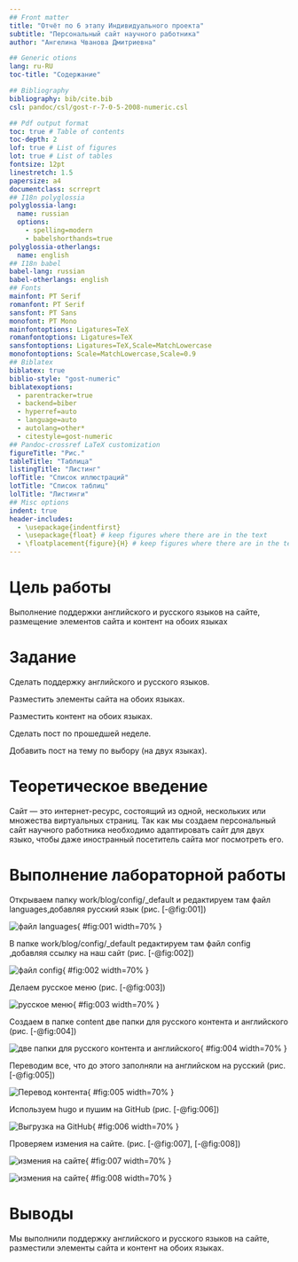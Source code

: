 ```yaml
---
## Front matter
title: "Отчёт по 6 этапу Индивидуального проекта"
subtitle: "Персональный сайт научного работника"
author: "Ангелина Чванова Дмитриевна"

## Generic otions
lang: ru-RU
toc-title: "Содержание"

## Bibliography
bibliography: bib/cite.bib
csl: pandoc/csl/gost-r-7-0-5-2008-numeric.csl

## Pdf output format
toc: true # Table of contents
toc-depth: 2
lof: true # List of figures
lot: true # List of tables
fontsize: 12pt
linestretch: 1.5
papersize: a4
documentclass: scrreprt
## I18n polyglossia
polyglossia-lang:
  name: russian
  options:
	- spelling=modern
	- babelshorthands=true
polyglossia-otherlangs:
  name: english
## I18n babel
babel-lang: russian
babel-otherlangs: english
## Fonts
mainfont: PT Serif
romanfont: PT Serif
sansfont: PT Sans
monofont: PT Mono
mainfontoptions: Ligatures=TeX
romanfontoptions: Ligatures=TeX
sansfontoptions: Ligatures=TeX,Scale=MatchLowercase
monofontoptions: Scale=MatchLowercase,Scale=0.9
## Biblatex
biblatex: true
biblio-style: "gost-numeric"
biblatexoptions:
  - parentracker=true
  - backend=biber
  - hyperref=auto
  - language=auto
  - autolang=other*
  - citestyle=gost-numeric
## Pandoc-crossref LaTeX customization
figureTitle: "Рис."
tableTitle: "Таблица"
listingTitle: "Листинг"
lofTitle: "Список иллюстраций"
lotTitle: "Список таблиц"
lolTitle: "Листинги"
## Misc options
indent: true
header-includes:
  - \usepackage{indentfirst}
  - \usepackage{float} # keep figures where there are in the text
  - \floatplacement{figure}{H} # keep figures where there are in the text
---
```


# Цель работы

Выполнение поддержки английского и русского языков на сайте, размещение элементов сайта и контент на обоих языках

# Задание

Сделать поддержку английского и русского языков.

Разместить элементы сайта на обоих языках.

Разместить контент на обоих языках.

Сделать пост по прошедшей неделе.

Добавить пост на тему по выбору (на двух языках).

# Теоретическое введение

Сайт  — это интернет-ресурс, состоящий из одной, нескольких или множества виртуальных страниц. Так как мы создаем  персональный сайт научного работника необходимо адаптировать сайт для двух языко, чтобы даже иностранный посетитель сайта мог посмотреть его.

# Выполнение лабораторной работы

Открываем папку work/blog/config/_default и редактируем там файл languages,добавляя русский язык (рис. [-@fig:001])

![файл languages](image/1.png){ #fig:001 width=70% }

В папке work/blog/config/_default редактируем там файл config ,добавляя ссылку на наш сайт (рис. [-@fig:002])

![файл config](image/2.png){ #fig:002 width=70% }

Делаем русское меню (рис. [-@fig:003])

![русское меню](image/7.png){ #fig:003 width=70% }

Создаем в папке content две папки для русского контента и английского (рис. [-@fig:004])

![две папки для русского контента и английского](image/3.png){ #fig:004 width=70% }

Переводим все, что до этого заполняли на английском на русский (рис. [-@fig:005])

![Перевод контента](image/4.png){ #fig:005 width=70% }

Используем hugo и пушим на GitHub (рис. [-@fig:006])

![Выгрузка на GitHub](image/git.png){ #fig:006 width=70% }

Проверяем измения на сайте. (рис. [-@fig:007], [-@fig:008])

![измения на сайте](image/5.png){ #fig:007 width=70% }

![измения на сайте](image/6.png){ #fig:008 width=70% }

# Выводы

Мы выполнили поддержку английского и русского языков на сайте, разместили элементы сайта и контент на обоих языках.
